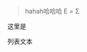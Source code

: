 


> hahah哈哈哈
> E = Σ

这里是

列表文本



<!--stackedit_data:
eyJoaXN0b3J5IjpbMTUxNjI2NDE3MSw0ODY1NjgzMzVdfQ==
-->